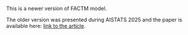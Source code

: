 This is a newer version of FACTM model.

The older version was presented during AISTATS 2025 and the paper is available here: [link to the article](https://arxiv.org/abs/2504.18914).